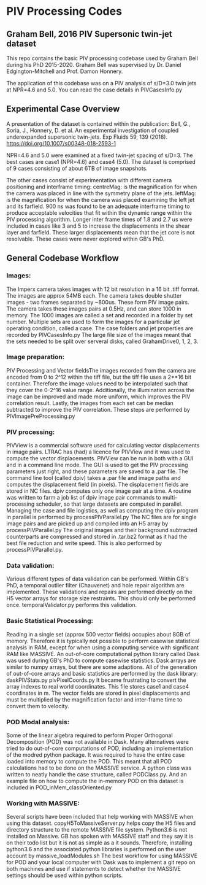 # PIV Processing Codes
## Graham Bell, 2016 PIV Supersonic twin-jet dataset

This repo contains the basic PIV processing codebase used by Graham Bell during his PhD 2015-2020.
Graham Bell was supervised by Dr. Daniel Edgington-Mitchell and Prof. Damon Honnery.

The application of this codebase was on a PIV analysis of s/D=3.0 twin jets at NPR=4.6 and 5.0.
You can read the case details in PIVCasesInfo.py


## Experimental Case Overview
A presentation of the dataset is contained within the publication:
Bell, G., Soria, J., Honnery, D. et al. An experimental investigation of coupled underexpanded supersonic twin-jets. Exp Fluids 59, 139 (2018). https://doi.org/10.1007/s00348-018-2593-1

NPR=4.6 and 5.0 were examined at a fixed twin-jet spacing of s/D=3.
The best cases are case1 (NPR=4.6) and case4 (5.0).
The dataset is comprised of 9 cases consisting of about 6TB of image snapshots.

The other cases consist of experimentation with different camera positioning and interframe timing:
centreMag: is the magnification for when the camera was placed in line with the symmetry plane of the jets.
leftMag: is the magnification for when the camera was placed examining the left jet and its farfield.
900 ns was found to be an adequate interframe timing to produce acceptable velocities that fit within the dynamic range within the PIV processing algorithm.
Longer inter frame times of 1.8 and 2.7 us were included in cases like 3 and 5 to increase the displacements in the shear layer and farfield.
These larger displacements mean that the jet core is not resolvable. These cases were never explored within GB's PhD.




## General Codebase Workflow
### Images:
The Imperx camera takes images with 12 bit resolution in a 16 bit .tiff format. The images are approx 54MB each.
The camera takes double shutter images - two frames separated by ~800us. These form PIV image pairs.
The camera takes these images pairs at 0.5Hz, and can store 1000 in memory.
The 1000 images are called a set and recorded in a folder by set number.
Multiple sets are used to form the images for a particular jet operating condition, called a case.
The case folders and jet properties are recorded by PIVCasesInfo.py
The large file size of the images meant that the sets needed to be split over serveral disks, called GrahamDrive0, 1, 2, 3.

### Image preparation:
PIV Processing and Vector fieldsThe images recorded from the camera are encoded from 0 to 2^12 within the tiff file, but the tiff file uses a 2**16 bit container.
Therefore the image values need to be interpolated such that they cover the 0-2^16 value range.
Additionally, the illumination across the image can be improved and made more uniform, which improves the PIV correlation result.
Lastly, the images from each set can be median subtracted to improve the PIV correlation.
These steps are performed by PIVImagePreProcessing.py

### PIV processing:
PIVView is a commercial software used for calculating vector displacements in image pairs.
LTRAC has (had) a licence for PIVView and it was used to compute the vector displacements.
PIVView can be run in both with a GUI and in a command line mode.
The GUI is used to get the PIV processing parameters just right, and these parameters are saved to a .par file.
The command line tool (called dpiv) takes a .par file and image paths and computes the displacement field (in pixels).
The displacement fields are stored in NC files.
dpiv computes only one image pair at a time. A routine was written to farm a job list of dpiv image pair commands to multi-processing scheduler, so that large datasets are computed in parallel.
Managing the case and file logistics, as well as computing the dpiv program in parallel is performed by processPIVParallel.py
The NC files are for single image pairs and are picked up and compiled into an H5 array by processPIVParallel.py
The original images and their background subtracted counterparts are compressed and stored in .tar.bz2 format as it had the best file reduction and write speed. This is also performed by processPIVParallel.py.

### Data validation:
Various different types of data validation can be performed.
Within GB's PhD, a temporal outlier filter (Chauvenet) and hole repair algorithm are implemented.
These validations and repairs are performed directly on the H5 vector arrays for storage size restraints. This should only be performed once.
temporalValidator.py performs this validation.

### Basic Statistical Processing:
Reading in a single set (approx 500 vector fields) occupies about 8GB of memory.
Therefore it is typically not possible to perform casewise statistical analysis in RAM, except for when using a computing service with significant RAM like MASSIVE.
An out-of-core computational python library called Dask was used during GB's PhD to compute casewise statistics.
Dask arrays are similar to numpy arrays, but there are some adaptions.
All of the generation of out-of-core arrays and basic statistics are performed by the dask library: daskPIVStats.py
pivPixelCoords.py It became frustrating to convert the array indexes to real world coordinates. This file stores case1 and case4 coordinates in m.
The vector fields are stored in pixel displacements and must be multiplied by the magnification factor and inter-frame time to convert them to velocity.


### POD Modal analysis:
Some of the linear algebra required to perform Proper Orthogonal Decomposition (POD) was not available in Dask.
Many alternatives were tried to do out-of-core computations of POD, including an implementation of the modred python package.
It was required to have the entire case loaded into memory to compute the POD. This meant that all POD calculations had to be done on the MASSIVE service.
A python class was written to neatly handle the case structure, called PODClass.py.
And an example file on how to compute the in-memory POD on this dataset is included in POD_inMem_classOriented.py

### Working with MASSIVE:
Several scripts have been included that help working with MASSIVE when using this dataset.
copyH5ToMassiveServer.py helps copy the H5 files and directory structure to the remote MASSIVE file system.
Python3.6 is not installed on Massive. GB has spoken with MASSIVE staff and they say it is on their todo list but it is not as simple as a it sounds.
Therefore, installing python3.6 and the associated python libraries is performed on the user account by massive_loadModules.sh
The best workflow for using MASSIVE for POD and your local computer with Dask was to implement a git repo on both machines and use if statements to detect whether the MASSIVE settings should be used within python scripts.



